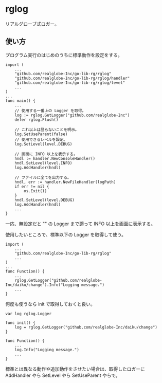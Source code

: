 rglog
==========

リアルグローブ式ロガー。

使い方
----------

プログラム実行のはじめのうちに標準動作を設定をする。
```
import (
	...
	"github.com/realglobe-Inc/go-lib-rg/rglog"
	"github.com/realglobe-Inc/go-lib-rg/rglog/handler"
	"github.com/realglobe-Inc/go-lib-rg/rglog/level"
	...
)
...
func main() {
	...
	// 使用する一番上の Logger を取得。
	log := rglog.GetLogger("github.com/realglobe-Inc")
	defer rglog.Flush()

	// これ以上は登らないことを明示。
	log.SetUseParent(false)
	// 使用できるレベルを設定。
	log.SetLevel(level.DEBUG)

	// 画面に INFO 以上を表示する。
	hndl := handler.NewConsoleHandler()
	hndl.SetLevel(level.INFO)
	log.AddHandler(hndl)

	// ファイルに全てを出力する。
	hndl, err := handler.NewFileHandler(logPath)
	if err != nil {
		os.Exit(1)
	}
	hndl.SetLevel(level.DEBUG)
	log.AddHandler(hndl)
	...
}
```
一応、無設定だと "" の Logger まで遡って INFO 以上を画面に表示する。


使用したいところで、標準以下の Logger を取得して使う。
```
import (
	...
	"github.com/realglobe-Inc/go-lib-rg/rglog"
	...
)
...
func Function() {
	...
	rglog.GetLogger("github.com/realglobe-Inc/daiku/change").Info("Logging message.")
	...
}
```

何度も使うなら init で取得しておくと良い。
```
var log rglog.Logger

func init() {
	log = rglog.GetLogger("github.com/realglobe-Inc/daiku/change")
}

func Function() {
	...
	log.Info("Logging message.")
	...
}
```

標準とは異なる動作や追加動作をさせたい場合は、取得したロガーに AddHandler やら SetLevel やら SetUseParent やらで。
